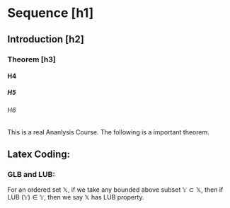 # Sequence [h1]
## Introduction [h2]
### Theorem [h3]
#### H4
##### H5
###### H6

This is a real Ananlysis Course. The following is a important theorem.

## Latex Coding:
### GLB and LUB:
For an ordered set $\mathbb{X}$, if we take any bounded above subset $\mathbb{Y} \subset \mathbb{X}$, then if LUB ($\mathbb{Y}) \in \mathbb{Y}$, then we say $\mathbb{X}$ has LUB property.
